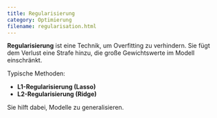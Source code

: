 ```yaml
---
title: Regularisierung
category: Optimierung
filename: regularisation.html
---
```


**Regularisierung** ist eine Technik, um Overfitting zu verhindern. Sie fügt dem Verlust eine Strafe hinzu, die große Gewichtswerte im Modell einschränkt.

Typische Methoden:
- **L1-Regularisierung (Lasso)**
- **L2-Regularisierung (Ridge)**

Sie hilft dabei, Modelle zu generalisieren.
